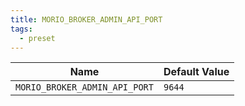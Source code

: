 ```yaml
---
title: MORIO_BROKER_ADMIN_API_PORT
tags:
  - preset
---
```


<!-- MORIO_AUTO_GENERATED_CONTENT_STARTS - Manual changes made below will be overwritten -->

| Name                          | Default Value |
| ----------------------------- | ------------- |
| `MORIO_BROKER_ADMIN_API_PORT` | `9644`        |

<!-- MORIO_AUTO_GENERATED_CONTENT_ENDS - Manual changes made above will be overwritten -->
